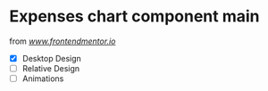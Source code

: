 # Expenses chart component main

from *www.frontendmentor.io*

- [x] Desktop Design
- [ ] Relative Design
- [ ] Animations

